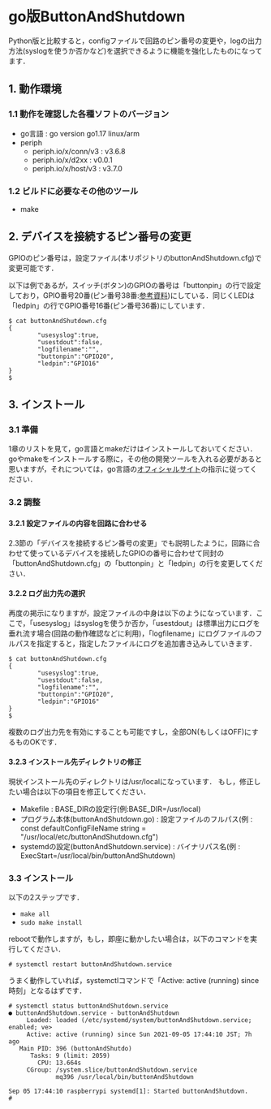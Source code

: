 # go版ButtonAndShutdown

Python版と比較すると，configファイルで回路のピン番号の変更や，logの出力方法(syslogを使うか否かなど)を選択できるように機能を強化したものになってます．

## 1. 動作環境

### 1.1 動作を確認した各種ソフトのバージョン
- go言語 : go version go1.17 linux/arm
- periph
  - periph.io/x/conn/v3 : v3.6.8
  - periph.io/x/d2xx    : v0.0.1
  - periph.io/x/host/v3 : v3.7.0

### 1.2 ビルドに必要なその他のツール
- make


## 2. デバイスを接続するピン番号の変更

GPIOのピン番号は，設定ファイル(本リポジトリのbuttonAndShutdown.cfg)で変更可能です．

以下は例であるが，スイッチ(ボタン)のGPIOの番号は「buttonpin」の行で設定しており，GPIO番号20番(ピン番号38番:[参考資料][gpio_map])にしている．同じくLEDは「ledpin」の行でGPIO番号16番(ピン番号36番)にしています．
```
$ cat buttonAndShutdown.cfg
{
        "usesyslog":true,
        "usestdout":false,
        "logfilename":"",
        "buttonpin":"GPIO20",
        "ledpin":"GPIO16"
}
$
```

## 3. インストール
### 3.1 準備
1章のリストを見て，go言語とmakeだけはインストールしておいてください．goやmakeをインストールする際に，その他の開発ツールを入れる必要があると思いますが，それについては，go言語の[オフィシャルサイト][golang]の指示に従ってください．

### 3.2 調整
#### 3.2.1 設定ファイルの内容を回路に合わせる

2.3節の「デバイスを接続するピン番号の変更」でも説明したように，回路に合わせて使っているデバイスを接続したGPIOの番号に合わせて同封の「buttonAndShutdown.cfg」の「buttonpin」と「ledpin」の行を変更してください．


#### 3.2.2 ログ出力先の選択
再度の掲示になりますが，設定ファイルの中身は以下のようになっています．ここで，「usesyslog」はsyslogを使うか否か，「usestdout」は標準出力にログを垂れ流す場合(回路の動作確認などに利用)，「logfilename」にログファイルのフルパスを指定すると，指定したファイルにログを追加書き込みしていきます．
```
$ cat buttonAndShutdown.cfg
{
        "usesyslog":true,
        "usestdout":false,
        "logfilename":"",
        "buttonpin":"GPIO20",
        "ledpin":"GPIO16"
}
$
```
複数のログ出力先を有効にすることも可能ですし，全部ON(もしくはOFF)にするものOKです．

#### 3.2.3 インストール先ディレクトリの修正
現状インストール先のディレクトリは/usr/localになっています．
もし，修正したい場合は以下の項目を修正してください．

- Makefile : BASE_DIRの設定行(例:BASE_DIR=/usr/local)
- プログラム本体(buttonAndShutdown.go) : 設定ファイルのフルパス(例 : const defaultConfigFileName string = "/usr/local/etc/buttonAndShutdown.cfg")
- systemdの設定(buttonAndShutdown.service) : バイナリパス名(例 : ExecStart=/usr/local/bin/buttonAndShutdown)

### 3.3 インストール
以下の2ステップです．
- ```make all```
- ```sudo make install```

rebootで動作しますが，もし，即座に動かしたい場合は，以下のコマンドを実行してください．
```
# systemctl restart buttonAndShutdown.service
```
うまく動作していれば，systemctlコマンドで「Active: active (running) since 時刻」となるはずです．
```
# systemctl status buttonAndShutdown.service
● buttonAndShutdown.service - buttonAndShutdown
     Loaded: loaded (/etc/systemd/system/buttonAndShutdown.service; enabled; ve>
     Active: active (running) since Sun 2021-09-05 17:44:10 JST; 7h ago
   Main PID: 396 (buttonAndShutdo)
      Tasks: 9 (limit: 2059)
        CPU: 13.664s
     CGroup: /system.slice/buttonAndShutdown.service
             mq396 /usr/local/bin/buttonAndShutdown

Sep 05 17:44:10 raspberrypi systemd[1]: Started buttonAndShutdown.
#
```

[gpio_map]: https://www.ishikawa-lab.com/RasPi_index.html "GPIOの参考資料"
[golang]: https://go.dev/ "go公式サイト"
[fritzing]: https://fritzing.org/ "fritzing"
